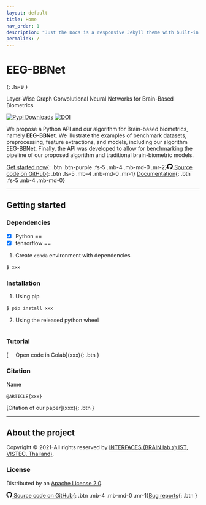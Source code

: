 ```yaml
---
layout: default
title: Home
nav_order: 1
description: "Just the Docs is a responsive Jekyll theme with built-in search that is easily customizable and hosted on GitHub Pages."
permalink: /
---
```


# EEG-BBNet
{: .fs-9 }

Layer-Wise Graph Convolutional Neural Networks for Brain-Based Biometrics

<!-- [![Open In Colab](https://colab.research.google.com/assets/colab-badge.svg)](https://colab.research.google.com/drive/1IE5J0Yn10ZIhWjSatQn_QWJWZblr6tZy?usp=sharing) -->
[![Pypi Downloads](https://img.shields.io/pypi/v/min2net?color=green&logo=pypi&logoColor=white)](xxx)
[![DOI](https://img.shields.io/badge/DOI-10.1109%2FTBME.2021.3137184-blue)](xxx)


We propose a Python API and our algorithm for Brain-based biometrics, namely **EEG-BBNet**. We illustrate the examples of benchmark datasets, preprocessing, feature extractions, and models, including our algorithm EEG-BBNet. Finally, the API was developed to allow for benchmarking the pipeline of our proposed algorithm and traditional brain-biometric models.

[Get started now](#getting-started){: .btn .btn-purple .fs-5 .mb-4 .mb-md-0 .mr-2}[<img src="./images/github.png" width="15" height="15"> Source code on GitHub](xxx){: .btn .fs-5 .mb-4 .mb-md-0 .mr-1} [Documentation](https://snatchaya.github.io/eegBBNet2.github.io/){: .btn .fs-5 .mb-4 .mb-md-0} 

---

## Getting started

### Dependencies

<!-- - Python==3.6.9
- tensorflow-gpu==2.2.0
- tensorflow-addons==0.9.1
- scikit-learn>=0.24.1
- wget>=3.2 -->
- [x] Python ==
- [x] tensorflow ==

1. Create `conda`  environment with dependencies
```bash
$ xxx
```

### Installation

1. Using pip
  ```bash
  $ pip install xxx
  ```
2. Using the released python wheel
  ```bash
  ```

### Tutorial

<span class="fs-3">
[<img src="./images/colab_favicon.ico" width="15" height="15"> Open code in Colab](xxx){: .btn }
</span>


### Citation

<!-- To cited [our paper](https://ieeexplore.ieee.org/document/9658165) -->

Name

```
@ARTICLE{xxx}
```
<span class="fs-3">
[Citation of our paper](xxx){: .btn }
</span>

---

## About the project
Copyright &copy; 2021-All rights reserved by [INTERFACES (BRAIN lab @ IST, VISTEC, Thailand)](https://www.facebook.com/interfaces.brainvistec).


### License
Distributed by an [Apache License 2.0](https://github.com/IoBT-VISTEC/MIN2Net/blob/main/LICENSE).

[<img src="./images/github.png" width="15" height="15"> Source code on GitHub](xxx){: .btn .mb-4 .mb-md-0 .mr-1}[Bug reports](https://github.com/SNatchaya/eegBBNet2.github.io/issues){: .btn }